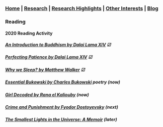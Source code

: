 ### [Home](README.md) | [Research](research_projects.md) | [Research Highlights](/research.md) | [Other Interests](other_interests.md) | [Blog](blog.md) 

### Reading 

#### 2020 Reading Activity

##### [An Introduction to Buddhism by Dalai Lama XIV](https://www.goodreads.com/book/show/36803955-an-introduction-to-buddhism) &#x2611;

##### [Perfecting Patience by Dalai Lama XIV](https://www.goodreads.com/book/show/39279810-perfecting-patience?ac=1&from_search=true&qid=dPOsLNbv8e&rank=2) &#9745;

##### [Why we Sleep? by Matthew Walker](https://www.goodreads.com/book/show/34466963-why-we-sleep) &#9745;

##### [Essential Bukowski by Charles Bukowski](https://www.goodreads.com/book/show/29100335-essential-bukowski?ac=1&from_search=true&qid=YicEvYv793&rank=1) *poetry* (now) 

##### [Girl Decoded by Rana el Kaliouby](https://www.goodreads.com/book/show/52701044-girl-decoded?ac=1&from_search=true&qid=njCJRFfepV&rank=1) (now)

##### [Crime and Punishment by Fyodor Dostoyevsky](https://www.goodreads.com/book/show/7144.Crime_and_Punishment?ac=1&from_search=true&qid=SYYlhHu7PV&rank=1) (next)

##### [The Smallest Lights in the Universe: A Memoir](https://www.goodreads.com/book/show/43982439-the-smallest-lights-in-the-universe) (later)


